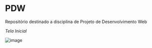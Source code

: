 # PDW
Repositório destinado a disciplina de Projeto de Desenvolvimento Web

*Tela Inicial*

![image](https://user-images.githubusercontent.com/73426079/195737453-cdef6012-a49b-4f49-9193-a77bc2cd6fa6.png)
